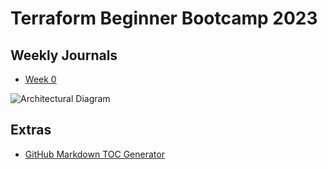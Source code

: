 # Terraform Beginner Bootcamp 2023

## Weekly Journals
-  [Week 0](journal/Week%0)

![Architectural Diagram](https://github.com/EOyebamiji/terraform-beginner-bootcamp-2023/assets/66171837/3374c3e6-a417-4dec-9a76-4b779d88f4df)

## Extras
- [GitHub Markdown TOC Generator](https://ecotrust-canada.github.io/markdown-toc/)
